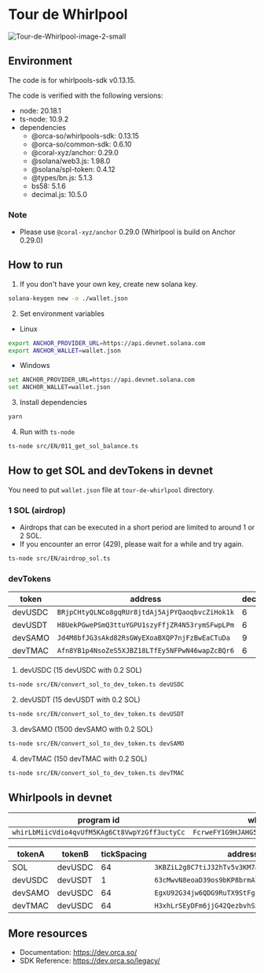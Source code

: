 # Tour de Whirlpool

![Tour-de-Whirlpool-image-2-small](https://github.com/user-attachments/assets/e7c80398-5329-4512-97fd-395285e7e0c9)

## Environment
The code is for whirlpools-sdk v0.13.15.

The code is verified with the following versions:

- node: 20.18.1
- ts-node: 10.9.2
- dependencies
  - @orca-so/whirlpools-sdk: 0.13.15
  - @orca-so/common-sdk: 0.6.10
  - @coral-xyz/anchor: 0.29.0
  - @solana/web3.js: 1.98.0
  - @solana/spl-token: 0.4.12
  - @types/bn.js: 5.1.3
  - bs58: 5.1.6
  - decimal.js: 10.5.0

### Note
- Please use `@coral-xyz/anchor` 0.29.0 (Whirlpool is build on Anchor 0.29.0)

## How to run
1. If you don't have your own key, create new solana key.
```sh
solana-keygen new -o ./wallet.json
```

2. Set environment variables
* Linux
```sh
export ANCHOR_PROVIDER_URL=https://api.devnet.solana.com
export ANCHOR_WALLET=wallet.json
```

* Windows
```sh
set ANCHOR_PROVIDER_URL=https://api.devnet.solana.com
set ANCHOR_WALLET=wallet.json
```
3. Install dependencies
```sh
yarn
```

4. Run with `ts-node`
```sh
ts-node src/EN/011_get_sol_balance.ts
```

## How to get SOL and devTokens in devnet
You need to put `wallet.json` file at `tour-de-whirlpool` directory.

### 1 SOL (airdrop)
- Airdrops that can be executed in a short period are limited to around 1 or 2 SOL.
- If you encounter an error (429), please wait for a while and try again.

```sh
ts-node src/EN/airdrop_sol.ts 
```

### devTokens

| token   | address                                        | decimals |
| ------- | ---------------------------------------------- | -------- |
| devUSDC | `BRjpCHtyQLNCo8gqRUr8jtdAj5AjPYQaoqbvcZiHok1k` | 6        |
| devUSDT | `H8UekPGwePSmQ3ttuYGPU1szyFfjZR4N53rymSFwpLPm` | 6        |
| devSAMO | `Jd4M8bfJG3sAkd82RsGWyEXoaBXQP7njFzBwEaCTuDa`  | 9        |
| devTMAC | `Afn8YB1p4NsoZeS5XJBZ18LTfEy5NFPwN46wapZcBQr6` | 6        |


1. devUSDC (15 devUSDC with 0.2 SOL)
```sh
ts-node src/EN/convert_sol_to_dev_token.ts devUSDC
```

2. devUSDT (15 devUSDT with 0.2 SOL)
```sh
ts-node src/EN/convert_sol_to_dev_token.ts devUSDT
```

3. devSAMO (1500 devSAMO with 0.2 SOL)
```sh
ts-node src/EN/convert_sol_to_dev_token.ts devSAMO
```

4. devTMAC (150 devTMAC with 0.2 SOL)
```sh
ts-node src/EN/convert_sol_to_dev_token.ts devTMAC
```

## Whirlpools in devnet
| program id                                    | whirlpools config                              |
| --------------------------------------------- | ---------------------------------------------- |
| `whirLbMiicVdio4qvUfM5KAg6Ct8VwpYzGff3uctyCc` | `FcrweFY1G9HJAHG5inkGB6pKg1HZ6x9UC2WioAfWrGkR` |

| tokenA  | tokenB  | tickSpacing | address                                        |
| ------- | ------- | ----------- | ---------------------------------------------- |
| SOL     | devUSDC | 64          | `3KBZiL2g8C7tiJ32hTv5v3KM7aK9htpqTw4cTXz1HvPt` |
| devUSDC | devUSDT | 1           | `63cMwvN8eoaD39os9bKP8brmA7Xtov9VxahnPufWCSdg` |
| devSAMO | devUSDC | 64          | `EgxU92G34jw6QDG9RuTX9StFg1PmHuDqkRKAE5kVEiZ4` |
| devTMAC | devUSDC | 64          | `H3xhLrSEyDFm6jjG42QezbvhSxF5YHW75VdGUnqeEg5y` |

## More resources
- Documentation: https://dev.orca.so/
- SDK Reference: https://dev.orca.so/legacy/
